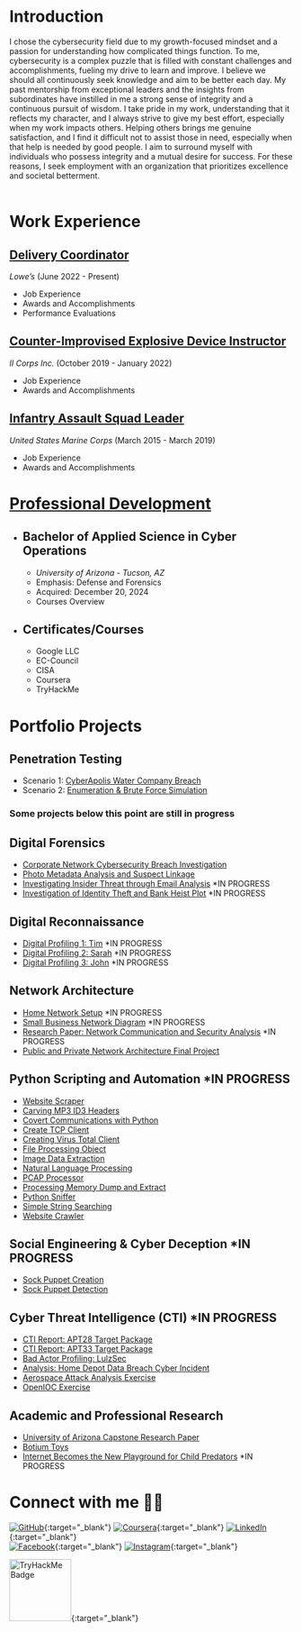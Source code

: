 # Introduction
I chose the cybersecurity field due to my growth-focused mindset and a passion for understanding how complicated things function. To me, cybersecurity is a complex puzzle that is filled with constant challenges and accomplishments, fueling my drive to learn and improve. I believe we should all continuously seek knowledge and aim to be better each day. My past mentorship from exceptional leaders and the insights from subordinates have instilled in me a strong sense of integrity and a continuous pursuit of wisdom. I take pride in my work, understanding that it reflects my character, and I always strive to give my best effort, especially when my work impacts others. Helping others brings me genuine satisfaction, and I find it difficult not to assist those in need, especially when that help is needed by good people. I aim to surround myself with individuals who possess integrity and a mutual desire for success. For these reasons, I seek employment with an organization that prioritizes excellence and societal betterment.
<br /><br />
# Work Experience
## [Delivery Coordinator](Projects/job1.md)
*Lowe’s* (June 2022 - Present)
- Job Experience
- Awards and Accomplishments
- Performance Evaluations

## [Counter-Improvised Explosive Device Instructor](Projects/job2.md)
*II Corps Inc.* (October 2019 - January 2022)
- Job Experience
- Awards and Accomplishments

## [Infantry Assault Squad Leader](Projects/job3.md)
*United States Marine Corps* (March 2015 - March 2019)
- Job Experience
- Awards and Accomplishments

# [Professional Development](Projects/Education.md)

- ## Bachelor of Applied Science in Cyber Operations
  - *University of Arizona - Tucson, AZ*
  - Emphasis: Defense and Forensics
  - Acquired: December 20, 2024
  - Courses Overview
- ## Certificates/Courses
  - Google LLC
  - EC-Council
  - CISA
  - Coursera
  - TryHackMe

# Portfolio Projects  
## Penetration Testing
- Scenario 1: [CyberApolis Water Company Breach](Projects/Pen-Testing/Water-Company.html)
- Scenario 2: [Enumeration & Brute Force Simulation](Projects/Pen-Testing/brute.md)
[](Projects/Pen-Testing/)
[](Projects/Pen-Testing/)
[](Projects/Pen-Testing/)

### Some projects below this point are still in progress

## Digital Forensics
- [Corporate Network Cybersecurity Breach Investigation](Projects/Forensics/scenario1.md)
- [Photo Metadata Analysis and Suspect Linkage](Projects/Forensics/scenario2.md)
- [Investigating Insider Threat through Email Analysis](Projects/Forensics/scenario3.md) *IN PROGRESS
- [Investigation of Identity Theft and Bank Heist Plot](Projects/Forensics/scenario4.md) *IN PROGRESS

## Digital Reconnaissance<br />
- [Digital Profiling 1: Tim](Projects/Recon/tim.md) *IN PROGRESS
- [Digital Profiling 2: Sarah](Projects/Recon/sarah.md) *IN PROGRESS
- [Digital Profiling 3: John](Projects/Recon/john.md) *IN PROGRESS

## Network Architecture<br />
- [Home Network Setup](Projects/Network/home-network.md) *IN PROGRESS
- [Small Business Network Diagram](Projects/Network/diagram.md) *IN PROGRESS
- [Research Paper: Network Communication and Security Analysis](Projects/Network/analysis.md) *IN PROGRESS
- [Public and Private Network Architecture Final Project](Projects/Network/diagram2.html)
 [](Projects/Network/ndc.md)

## Python Scripting and Automation  *IN PROGRESS<br />
- [Website Scraper](Projects/Script/scrape.md) 
- [Carving MP3 ID3 Headers](Projects/Script/carve.md)
- [Covert Communications with Python](Projects/Script/covert.md)
- [Create TCP Client](Projects/Script/TCP.md)
- [Creating Virus Total Client](Projects/Script/virus.md)
- [File Processing Object](Projects/Script/process.md)
- [Image Data Extraction](Projects/Script/image.md)
- [Natural Language Processing](Projects/Script/NLP.md)
- [PCAP Processor](Projects/Script/PCAP.md)
- [Processing Memory Dump and Extract](Projects/Script/dump.md)
- [Python Sniffer](Projects/Script/sniff.md)
- [Simple String Searching](Projects/Script/string.md)
- [Website Crawler](Projects/Script/crawl.md)

## Social Engineering & Cyber Deception *IN PROGRESS<br />
- [Sock Puppet Creation](Projects/Deception/create.md)
- [Sock Puppet Detection](Projects/Deception/detect.md)

## Cyber Threat Intelligence (CTI) *IN PROGRESS<br />
- [CTI Report: APT28 Target Package](Projects/CTI/APT28.md)
- [CTI Report: APT33 Target Package](Projects/CTI/APT33.md)
- [Bad Actor Profiling: LulzSec](Projects/CTI/LulzSec.md)
- [Analysis: Home Depot Data Breach Cyber Incident](Projects/CTI/home-depot.md)
- [Aerospace Attack Analysis Exercise](Projects/CTI/aerospace.md)
- [OpenIOC Exercise](Projects/CTI/IOC.md)

## Academic and Professional Research

- [University of Arizona Capstone Research Paper](Projects/Research/capstone.html)
- [Botium Toys](Projects/Research/rar.html)
- [Internet Becomes the New Playground for Child Predators](Projects/Research/cp.md) *IN PROGRESS

# Connect with me 🤜🤛

[![GitHub](https://img.shields.io/badge/github-%23121011.svg?style=for-the-badge&logo=github&logoColor=white)](https://github.com/BreachOpen/Chas-Riley){:target="_blank"} 
[![Coursera](https://img.shields.io/badge/Coursera-%230056D2.svg?style=for-the-badge&logo=Coursera&logoColor=white)](https://www.coursera.org/learner/cr0351){:target="_blank"} 
[![LinkedIn](https://img.shields.io/badge/linkedin-%230077B5.svg?style=for-the-badge&logo=linkedin&logoColor=white)](https://linkedin.com/in/chas-riley){:target="_blank"} <br>
[![Facebook](https://img.shields.io/badge/Facebook-%231877F2.svg?style=for-the-badge&logo=Facebook&logoColor=white)](https://www.facebook.com/CR0351/){:target="_blank"} 
[![Instagram](https://img.shields.io/badge/Instagram-%23E4405F.svg?style=for-the-badge&logo=Instagram&logoColor=white)](https://www.instagram.com/rezy0351/){:target="_blank"}

[<img src="https://tryhackme-badges.s3.amazonaws.com/c0351.png" alt="TryHackMe Badge" height="110"/>](https://tryhackme.com/p/c0351){:target="_blank"}

